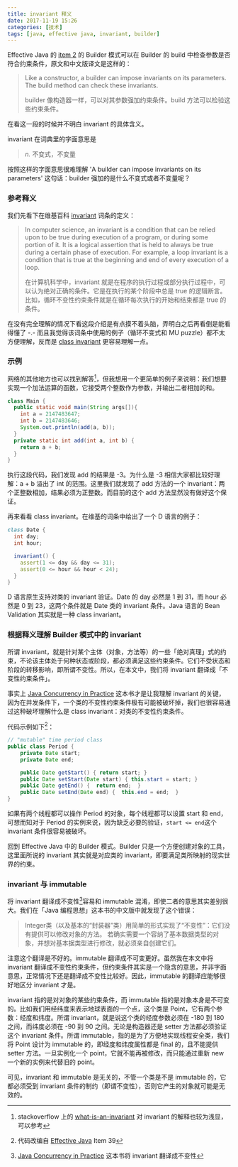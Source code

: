 ```yaml
---
title: invariant 释义
date: 2017-11-19 15:26
categories: [技术]
tags: [java, effective java, invariant, builder]
---
```


Effective Java 的 [item 2](/2017/11/effetive-java-2#Item2) 的 Builder 模式可以在 Builder 的 build 中检查参数是否符合约束条件，原文和中文版译文是这样的：

> Like a constructor, a builder can impose invariants on its parameters. The build method can check these invariants. 
>
> builder 像构造器一样，可以对其参数强加约束条件。build 方法可以检验这些约束条件。


在看这一段的时候并不明白 invariant 的具体含义。

invariant 在词典里的字面意思是

> *n.* 不变式，不变量

按照这样的字面意思很难理解 'A builder can impose invariants on its parameters' 这句话：builder 强加的是什么不变式或者不变量呢？

### 参考释义

我们先看下在维基百科 [invariant](https://www.wikiwand.com/en/Invariant_(computer_science)) 词条的定义：

> In computer science, an invariant is a condition that can be relied upon to be true during execution of a program, or during some portion of it. It is a logical assertion that is held to always be true during a certain phase of execution. For example, a loop invariant is a condition that is true at the beginning and end of every execution of a loop.
>
> 在计算机科学中，invariant 就是在程序的执行过程或部分执行过程中，可以认为绝对正确的条件。它是在执行的某个阶段中总是 true 的逻辑断言。比如，循环不变性约束条件就是在循环每次执行的开始和结束都是 true 的条件。

在没有完全理解的情况下看这段介绍是有点摸不着头脑，弄明白之后再看倒是能看得懂了 -.- 而且我觉得该词条中使用的例子（循环不变式和 MU puzzle）都不太方便理解，反而是 [class invariant](https://www.wikiwand.com/en/Class_invariant) 更容易理解一点。

### 示例

网络的其他地方也可以找到解答[^1]，但我想用一个更简单的例子来说明：我们想要实现一个加法运算的函数，它接受两个整数作为参数，并输出二者相加的和。

```java
class Main {
  public static void main(String args[]){
    int a = 2147483647;
    int b = 2147483646;
    System.out.println(add(a, b));
  }
  private static int add(int a, int b) {
    return a + b;
  }
}
```

执行这段代码，我们发现 add 的结果是 -3。为什么是 -3 相信大家都比较好理解：a + b 溢出了 int 的范围。这里我们就发现了 add 方法的一个 invariant：两个正整数相加，结果必须为正整数。而目前的这个 add 方法显然没有做好这个保证。

再来看看 class invariant。在维基的词条中给出了一个 D 语言的例子：

```D
class Date {
  int day;
  int hour;

  invariant() {
    assert(1 <= day && day <= 31);
    assert(0 <= hour && hour < 24);
  }
}
```

D 语言原生支持对类的 invariant 验证。Date 的 day 必然是 1 到 31，而 hour 必然是 0 到 23，这两个条件就是 Date 类的 invariant 条件。Java 语言的 Bean Validation 其实就是一种 class invariant。

### 根据释义理解 Builder 模式中的 invariant

所谓 invariant，就是针对某个主体（对象，方法等）的一些「绝对真理」式的约束，不论该主体处于何种状态或阶段，都必须满足这些约束条件。它们不受状态和阶段的转移影响，即所谓不变性。所以，在本文中，我们将 invariant 翻译成「不变性约束条件」。

事实上 [Java Concurrency in Practice](https://book.douban.com/subject/1888733/) 这本书才是让我理解 invariant 的关键，因为在并发条件下，一个类的不变性约束条件极有可能被破坏掉，我们也很容易通过这种破坏理解什么是 class invariant：对类的不变性约束条件。

代码示例如下[^3]：

```java
// "mutable" time period class
public class Period {
    private Date start;
    private Date end;

    public Date getStart() { return start; }
    public Date setStart(Date start) { this.start = start; }
    public Date getEnd() {  return end;  }
    public Date setEnd(Date end) {  this.end = end;  }
}
```

如果有两个线程都可以操作 Period 的对象，每个线程都可以设置 start 和 end，可想而知对于 Period 的实例来说，因为缺乏必要的验证，`start <= end`这个 invariant 条件很容易被破坏。

回到 Effective Java 中的 Builder 模式。Builder 只是一个方便创建对象的工具，这里面所说的 invariant 其实就是对应类的 invariant，即要满足类所映射的现实世界的约束。

### invariant 与 immutable

将 invariant 翻译成不变性[^2]容易和 immutable 混淆，即使二者的意思其实差别很大。我们在「Java 编程思想」这本书的中文版中就发现了这个错误：

>  Integer类（以及基本的“封装器”类）用简单的形式实现了“不变性”：它们没有提供可以修改对象的方法。 若确实需要一个容纳了基本数据类型的对象，并想对基本据类型进行修改，就必须亲自创建它们。

注意这个翻译是不好的。immutable 翻译成不可变更好。虽然我在本文中将 invariant 翻译成不变性约束条件，但约束条件其实是一个隐含的意思，并非字面意思，正常情况下还是翻译成不变性比较好。因此，immutable 的翻译应能够很好地区分 invariant 才是。

invariant 指的是对对象的某些约束条件，而 immutable 指的是对象本身是不可变的。比如我们用经纬度来表示地球表面的一个点，这个类是 Point，它有两个参数：经度和纬度。所谓 invariant，就是说这个类的经度参数必须在 -180 到 180 之间，而纬度必须在 -90 到 90 之间。无论是构造器还是 setter 方法都必须验证这个 invariant 条件。所谓 immutable，指的是为了方便地实现线程安全类，我们将 Point 设计为 immutable 的，即经度和纬度属性都是 final 的，且不能提供 setter 方法。一旦实例化一个 point，它就不能再被修改，而只能通过重新 new 一个新的实例来代替旧的 point。

可见，invariant 和 immutable 是无关的，不管一个类是不是 immutable 的，它都必须受到 invariant 条件的制约（即谓不变性），否则它产生的对象就可能是无效的。



[^1]: stackoverflow 上的 [what-is-an-invariant](https://stackoverflow.com/questions/112064/what-is-an-invariant) 对 invariant 的解释也较为浅显，可以参考
[^2]: [Java Concurrency in Practice](https://book.douban.com/subject/1888733/) 这本书将 invariant 翻译成不变性
[^3]: 代码改编自 [Effective Java](https://book.douban.com/subject/2696119/) Item 39